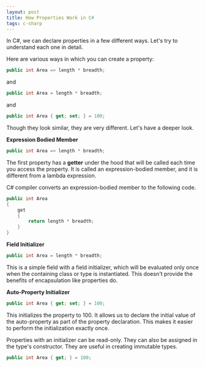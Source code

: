```yaml
---
layout: post
title: How Properties Work in C#
tags: c-sharp
---
```


In C#, we can declare properties in a few different ways. Let's try to understand each one in detail. 

Here are various ways in which you can create a property:

```c#
public int Area => length * breadth;
```

and

```c#
public int Area = length * breadth;
```

and 

```c#
public int Area { get; set; } = 100;
```

Though they look similar, they are very different. Let's have a deeper look.

**Expression Bodied Member**

```c#
public int Area => length * breadth;
```

The first property has a **getter** under the hood that will be called each time you access the property. It is called an expression-bodied member, and it is different from a lambda expression. 

C# compiler converts an expression-bodied member to the following code. 

```c#
public int Area
{
    get
    {
        return length * breadth;
    }
}
```


**Field Initializer**

```c#
public int Area = length * breadth;
```

This is a simple field with a field initializer, which will be evaluated only once when the containing class or type is instantiated. This doesn't provide the benefits of encapsulation like properties do.

**Auto-Property Initializer**

```c#
public int Area { get; set; } = 100;
```

This initializes the property to 100. It allows us to declare the initial value of the auto-property as part of the property declaration. This makes it easier to perform the initialization exactly once. 

Properties with an initializer can be read-only. They can also be assigned in the type's constructor. They are useful in creating immutable types. 

```c#
public int Area { get; } = 100;
```
